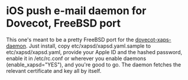 # iOS push e-mail daemon for Dovecot, FreeBSD port

This one's meant to be a pretty FreeBSD port for the [dovecot-xaps-daemon](https://github.com/freswa/dovecot-xaps-daemon). Just install, copy etc/xapsd/xapsd.yaml.sample to etc/xapsd/xapsd.yaml, provide your Apple ID and the hashed password, enable it in /etc/rc.conf or wherever you enable daemons (enable_xapsd="YES"), and you're good to go. The daemon fetches the relevant certificate and key all by itself.
